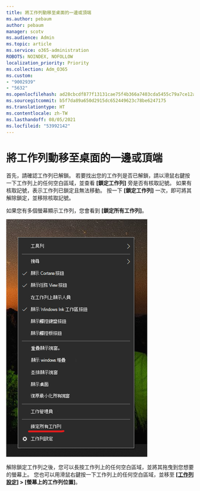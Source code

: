 ```yaml
---
title: 將工作列動移至桌面的一邊或頂端
ms.author: pebaum
author: pebaum
manager: scotv
ms.audience: Admin
ms.topic: article
ms.service: o365-administration
ROBOTS: NOINDEX, NOFOLLOW
localization_priority: Priority
ms.collection: Adm_O365
ms.custom:
- "9002939"
- "5632"
ms.openlocfilehash: ad28cbcdf877f13131cae75f4b366a7403cda5455c79a7ce12a0ed0e484ba6d2
ms.sourcegitcommit: b5f7da89a650d2915dc652449623c78be6247175
ms.translationtype: HT
ms.contentlocale: zh-TW
ms.lasthandoff: 08/05/2021
ms.locfileid: "53992142"
---
```

# <a name="move-the-taskbar-to-either-side-or-the-top-of-your-desktop"></a>將工作列動移至桌面的一邊或頂端

首先，請確認工作列已解鎖。 若要找出您的工作列是否已解鎖，請以滑鼠右鍵按一下工作列上的任何空白區域，並查看 **[鎖定工作列]** 旁是否有核取記號。 如果有核取記號，表示工作列已鎖定且無法移動。 按一下 **[鎖定工作列]** 一次，即可將其解除鎖定，並移除核取記號。

如果您有多個螢幕顯示工作列，您會看到 **[鎖定所有工作列]**。

![鎖定所有工作列](media/lock-all-taskbars.png)

解除鎖定工作列之後，您可以長按工作列上的任何空白區域，並將其拖曳到您想要的螢幕上。 您也可以用滑鼠右鍵按一下工作列上的任何空白區域，並移至 **[[工作列設定]](ms-settings:taskbar?activationSource=GetHelp) > [螢幕上的工作列位置]**。
